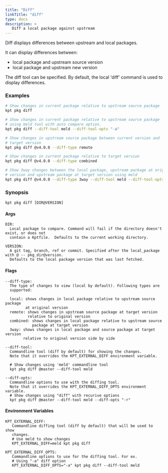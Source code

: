 ```yaml
---
title: "Diff"
linkTitle: "diff"
type: docs
description: >
   Diff a local package against upstream
---
```

<!--mdtogo:Short
    Diff a local package against upstream
-->

Diff displays differences between upstream and local packages.

It can display differences between:

- local package and upstream source version
- local package and upstream new version

The diff tool can be specified.  By default, the local 'diff' command is used to
display differences.

### Examples
<!--mdtogo:Examples-->
```sh
# Show changes in current package relative to upstream source package
kpt pkg diff
```

```sh
# Show changes in current package relative to upstream source package
# using meld tool with auto compare option.
kpt pkg diff --diff-tool meld --diff-tool-opts "-a"
```

```sh
# Show changes in upstream source package between current version and
# target version
kpt pkg diff @v4.0.0 --diff-type remote
```

```sh
# Show changes in current package relative to target version
kpt pkg diff @v4.0.0 --diff-type combined
```

```sh
# Show 3way changes between the local package, upstream package at original
# version and upstream package at target version using meld
kpt pkg diff @v4.0.0 --diff-type 3way --diff-tool meld --diff-tool-opts "-a"
```
<!--mdtogo-->

### Synopsis
<!--mdtogo:Long-->
```
kpt pkg diff [DIR@VERSION]
```

#### Args

```
DIR:
  Local package to compare. Command will fail if the directory doesn't exist, or does not
  contain a Kptfile.  Defaults to the current working directory.

VERSION:
  A git tag, branch, ref or commit. Specified after the local_package with @ -- pkg_dir@version.
  Defaults to the local package version that was last fetched.
```

#### Flags

```
--diff-type:
  The type of changes to view (local by default). Following types are
  supported:

  local: shows changes in local package relative to upstream source package
         at original version
  remote: shows changes in upstream source package at target version
          relative to original version
  combined: shows changes in local package relative to upstream source
            package at target version
  3way: shows changes in local package and source package at target version
        relative to original version side by side

--diff-tool:
  Commandline tool (diff by default) for showing the changes.
  Note that it overrides the KPT_EXTERNAL_DIFF environment variable.
  
  # Show changes using 'meld' commandline tool
  kpt pkg diff @master --diff-tool meld

--diff-opts:
  Commandline options to use with the diffing tool.
  Note that it overrides the KPT_EXTERNAL_DIFF_OPTS environment variable.
  # Show changes using "diff" with recurive options
  kpt pkg diff @master --diff-tool meld --diff-opts "-r"
```

#### Environment Variables

```
KPT_EXTERNAL_DIFF:
   Commandline diffing tool (diff by default) that will be used to show
   changes.
   # Use meld to show changes
   KPT_EXTERNAL_DIFF=meld kpt pkg diff

KPT_EXTERNAL_DIFF_OPTS:
   Commandline options to use for the diffing tool. For ex.
   # Using "-a" diff option
   KPT_EXTERNAL_DIFF_OPTS="-a" kpt pkg diff --diff-tool meld
```
<!--mdtogo-->
